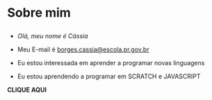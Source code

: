 # Sobre mim </p>

- _Olá, meu nome é Cássia_ </p>
- Meu E-mail é borges.cassia@escola.pr.gov.br </p>
- Eu estou interessada em aprender a programar novas linguagens </p>
- Eu estou aprendendo a programar em SCRATCH e JAVASCRIPT </p>

**CLIQUE AQUI** 

